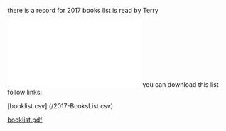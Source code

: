 there is a record for 2017 books list is read by Terry

!["bookList"](/2017-BooksList.pdf)
you can download this list follow links:

[booklist.csv]
(/2017-BooksList.csv)

[booklist.pdf](/2017-BooksList.pdf)